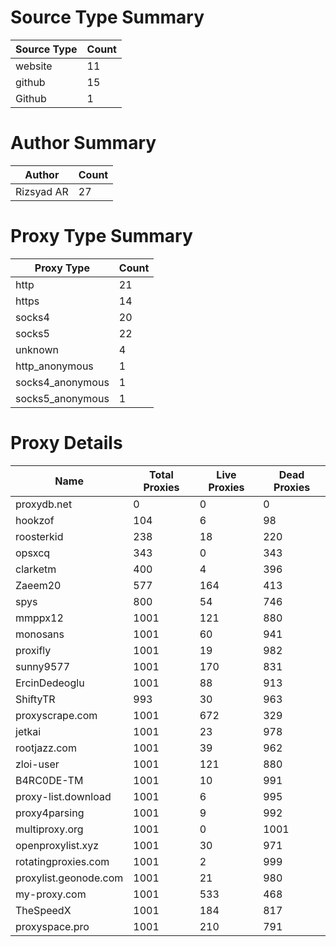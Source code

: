 # Source Type Summary

| Source Type | Count |
|-------------|-------|
| website | 11 |
| github | 15 |
| Github | 1 |


# Author Summary

| Author | Count |
|--------|-------|
| Rizsyad AR | 27 |


# Proxy Type Summary

| Proxy Type | Count |
|------------|-------|
| http | 21 |
| https | 14 |
| socks4 | 20 |
| socks5 | 22 |
| unknown | 4 |
| http_anonymous | 1 |
| socks4_anonymous | 1 |
| socks5_anonymous | 1 |


# Proxy Details

| Name | Total Proxies | Live Proxies | Dead Proxies |
|------|---------------|--------------|---------------|
| proxydb.net | 0 | 0 | 0 |
| hookzof | 104 | 6 | 98 |
| roosterkid | 238 | 18 | 220 |
| opsxcq | 343 | 0 | 343 |
| clarketm | 400 | 4 | 396 |
| Zaeem20 | 577 | 164 | 413 |
| spys | 800 | 54 | 746 |
| mmppx12 | 1001 | 121 | 880 |
| monosans | 1001 | 60 | 941 |
| proxifly | 1001 | 19 | 982 |
| sunny9577 | 1001 | 170 | 831 |
| ErcinDedeoglu | 1001 | 88 | 913 |
| ShiftyTR | 993 | 30 | 963 |
| proxyscrape.com | 1001 | 672 | 329 |
| jetkai | 1001 | 23 | 978 |
| rootjazz.com | 1001 | 39 | 962 |
| zloi-user | 1001 | 121 | 880 |
| B4RC0DE-TM | 1001 | 10 | 991 |
| proxy-list.download | 1001 | 6 | 995 |
| proxy4parsing | 1001 | 9 | 992 |
| multiproxy.org | 1001 | 0 | 1001 |
| openproxylist.xyz | 1001 | 30 | 971 |
| rotatingproxies.com | 1001 | 2 | 999 |
| proxylist.geonode.com | 1001 | 21 | 980 |
| my-proxy.com | 1001 | 533 | 468 |
| TheSpeedX | 1001 | 184 | 817 |
| proxyspace.pro | 1001 | 210 | 791 |
